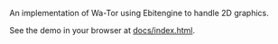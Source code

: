 An implementation of Wa-Tor using Ebitengine to handle 2D graphics.

See the demo in your browser at [docs/index.html](docs/index.html).
